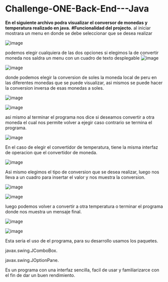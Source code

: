 # Challenge-ONE-Back-End---Java
**En el siguiente archivo podra visualizar el conversor de monedas y temperatura realizado en java.**
  **#Funcionalidad del projecto.**
  al iniciar mostrara un menu en donde se debe seleccionar que se desea realizar
  
  ![image](https://user-images.githubusercontent.com/119012163/229403183-897f5734-ea67-4950-99d5-e79cbec032d0.png)
    
  podemos elegir cualquiera de las dos opciones si elegimos la de convertir moneda nos saldra un menu con un cuadro de texto desplegable
  ![image](https://user-images.githubusercontent.com/119012163/229403844-0f973dc2-7b91-495a-aaf9-d1208ef17471.png)
  
  ![image](https://user-images.githubusercontent.com/119012163/229403862-2fd609c6-f36e-43ef-84f6-cfdd931e0da7.png)
  
  donde podemos elegir la conversion de soles la moneda local de peru en las diferentes monedas que se puede visualizar, asi mismos
  se puede hacer la conversion inversa de esas monedas a soles.
  
  ![image](https://user-images.githubusercontent.com/119012163/229404210-1d66dea6-2f12-4aa7-942c-661151b595ac.png)
  
  ![image](https://user-images.githubusercontent.com/119012163/229404225-610c8c33-8617-4e25-985b-bf8c9eacc494.png)
  
  asi mismo al terminar el programa nos dice si deseamos convertir a otra moneda el cual nos permite volver a ejegir caso contrario se termina el programa.
  
  ![image](https://user-images.githubusercontent.com/119012163/229404345-dabda68f-8224-4cee-a72d-55fa57f29f13.png)
  
  En el caso de elegir el convertidor de temperatura, tiene la misma interfaz de operacion que el convertidor de moneda.
  
  ![image](https://user-images.githubusercontent.com/119012163/229404562-4fb9fbac-5074-4cd8-92c8-4c3ecaa856c3.png)

  Asi mismo elegimos el tipo de conversion que se desea realizar, luego nos lleva a un cuadro para insertar el valor y nos muestra la conversion.
  
  ![image](https://user-images.githubusercontent.com/119012163/229404849-18b716ee-a565-42ac-814f-11747a7b9a4c.png)

  ![image](https://user-images.githubusercontent.com/119012163/229404858-29bd7469-511c-4068-ba32-3636790e1444.png)

  luego podemos volver a convertir a otra temperatura o terminar el programa donde nos muestra un mensaje final.
  
  ![image](https://user-images.githubusercontent.com/119012163/229405057-a0f1f067-ca22-4d16-8d42-cea4bcb4833f.png)

  ![image](https://user-images.githubusercontent.com/119012163/229405066-08b0863f-d0ef-47b6-a6dc-7b6c56a4edec.png)

  Esta seria el uso de el programa, para su desarrollo usamos los paquetes.
  
  javax.swing.JComboBox.
  
  javax.swing.JOptionPane.
  
  Es un programa con una interfaz sencilla, facil de usar y familiarizarce con el fin de dar un buen rendimiento.
  

